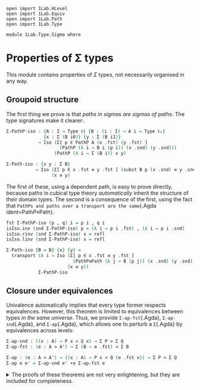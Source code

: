 ```
open import 1Lab.HLevel
open import 1Lab.Equiv
open import 1Lab.Path
open import 1Lab.Type

module 1Lab.Type.Sigma where
```

<!--
```
private variable
  ℓ ℓ₁ : Level
  A A' : Type ℓ
  B P Q : A → Type ℓ
```
-->

# Properties of Σ types

This module contains properties of $\Sigma$ types, not necessarily
organised in any way.

## Groupoid structure

The first thing we prove is that _paths in sigmas are sigmas of paths_.
The type signatures make it clearer:

```agda
Σ-PathP-iso : {A : I → Type ℓ} {B : (i : I) → A i → Type ℓ₁}
              {x : Σ (B i0)} {y : Σ (B i1)}
            → Iso (Σ[ p ∈ PathP A (x .fst) (y .fst) ]
                    (PathP (λ i → B i (p i)) (x .snd) (y .snd)))
                  (PathP (λ i → Σ (B i)) x y)

Σ-Path-iso : {x y : Σ B}
           → Iso (Σ[ p ∈ x .fst ≡ y .fst ] (subst B p (x .snd) ≡ y .snd))
                 (x ≡ y)
```

The first of these, using a dependent path, is easy to prove directly,
because paths in cubical type theory _automatically_ inherit the
structure of their domain types. The second is a consequence of the
first, using the fact  that `PathPs and paths over a transport are the
same`{.Agda ident=PathP≡Path}.

```agda
fst Σ-PathP-iso (p , q) i = p i , q i
isIso.inv (snd Σ-PathP-iso) p = (λ i → p i .fst) , (λ i → p i .snd)
isIso.rinv (snd Σ-PathP-iso) x = refl
isIso.linv (snd Σ-PathP-iso) x = refl

Σ-Path-iso {B = B} {x} {y} =
  transport (λ i → Iso (Σ[ p ∈ x .fst ≡ y .fst ]
                         (PathP≡Path (λ j → B (p j)) (x .snd) (y .snd) i))
                       (x ≡ y))
            Σ-PathP-iso
```

## Closure under equivalences

Univalence automatically implies that every type former respects
equivalences. However, this theorem is limited to equivalences between
types _in the same universe_. Thus, we provide `Σ-ap-fst`{.Agda},
`Σ-ap-snd`{.Agda}, and `Σ-ap`{.Agda}, which allows one to perturb a
`Σ`{.Agda} by equivalences across levels:

```agda
Σ-ap-snd : ((x : A) → P x ≃ Q x) → Σ P ≃ Σ Q
Σ-ap-fst : (e : A ≃ A') → Σ (B ∘ e .fst) ≃ Σ B

Σ-ap : (e : A ≃ A') → ((x : A) → P x ≃ Q (e .fst x)) → Σ P ≃ Σ Q
Σ-ap e e' = Σ-ap-snd e' ∙e Σ-ap-fst e
```

<details>
<summary> The proofs of these theorems are not very enlightening, but
they are included for completeness. </summary>
```
Σ-ap-snd {A = A} {P = P} {Q = Q} pointwise = Iso→Equiv morp where
  pwise : (x : A) → Iso (P x) (Q x)
  pwise x = _ , isEquiv→isIso (pointwise x .snd)

  morp : Iso (Σ P) (Σ Q)
  fst morp (i , x) = i , pointwise i .fst x
  isIso.inv (snd morp) (i , x) = i , pwise i .snd .isIso.inv x
  isIso.rinv (snd morp) (i , x) = ap₂ _,_ refl (pwise i .snd .isIso.rinv _)
  isIso.linv (snd morp) (i , x) = ap₂ _,_ refl (pwise i .snd .isIso.linv _)

Σ-ap-fst {A = A} {A' = A'} {B = B} e = intro , isEqIntro
 where
  intro : Σ (B ∘ e .fst) → Σ B
  intro (a , b) = e .fst a , b

  isEqIntro : isEquiv intro
  isEqIntro .isEqv x = contr ctr isCtr where
    PB : ∀ {x y} → x ≡ y → B x → B y → Type _
    PB p = PathP (λ i → B (p i))

    open Σ x renaming (fst to a'; snd to b)
    open Σ (e .snd .isEqv a' .isContr.centre) renaming (fst to ctrA; snd to α)

    ctrB : B (e .fst ctrA)
    ctrB = subst B (sym α) b

    ctrP : PB α ctrB b
    ctrP i = coe1→i (λ i → B (α i)) i b

    ctr : fibre intro x
    ctr = (ctrA , ctrB) , Σ-PathP α ctrP

    isCtr : ∀ y → ctr ≡ y
    isCtr ((r , s) , p) = λ i → (a≡r i , b!≡s i) , Σ-PathP (α≡ρ i) (coh i) where
      open Σ (Σ-PathP-iso .snd .isIso.inv p) renaming (fst to ρ; snd to σ)
      open Σ (Σ-PathP-iso .snd .isIso.inv (e .snd .isEqv a' .isContr.paths (r , ρ))) renaming (fst to a≡r; snd to α≡ρ)

      b!≡s : PB (ap (e .fst) a≡r) ctrB s
      b!≡s i = comp (λ k → B (α≡ρ i (~ k))) (λ k → (λ
        { (i = i0) → ctrP (~ k)
        ; (i = i1) → σ (~ k)
        })) b

      coh : PathP (λ i → PB (α≡ρ i) (b!≡s i) b) ctrP σ
      coh i j = fill (λ k → B (α≡ρ i (~ k))) (λ k → (λ
        { (i = i0) → ctrP (~ k)
        ; (i = i1) → σ (~ k)
        })) (inS b) (~ j)

Σ-assoc : ∀ {ℓ ℓ' ℓ''} {A : Type ℓ} {B : A → Type ℓ'} {C : (x : A) → B x → Type ℓ''}
        → (Σ[ x ∈ A ] Σ[ y ∈ B x ] C x y) ≃ (Σ[ x ∈ Σ B ] (C (x .fst) (x .snd)))
Σ-assoc .fst (x , y , z) = (x , y) , z
Σ-assoc .snd .isEqv y .centre = strict-fibres (λ { ((x , y) , z) → x , y , z}) y .fst
Σ-assoc .snd .isEqv y .paths = strict-fibres (λ { ((x , y) , z) → x , y , z}) y .snd

Σ-Π-distrib : ∀ {ℓ ℓ' ℓ''} {A : Type ℓ} {B : A → Type ℓ'} {C : (x : A) → B x → Type ℓ''}
            → ((x : A) → Σ[ y ∈ B x ] C x y)
            ≃ (Σ[ f ∈ ((x : A) → B x) ] ((x : A) → C x (f x)))
Σ-Π-distrib .fst f = (λ x → f x .fst) , λ x → f x .snd
Σ-Π-distrib .snd .isEqv y .centre = strict-fibres (λ f x → f .fst x , f .snd x) y .fst
Σ-Π-distrib .snd .isEqv y .paths = strict-fibres (λ f x → f .fst x , f .snd x) y .snd
```
</details>


## Paths in subtypes

When `P` is a family of propositions, it is sound to regard `Σ[ x ∈ A ]
(P x)` as a _subtype_ of `A`. This is because equality in the subtype is
characterised uniquely by equality of the first projections:

```agda
Σ≡Prop : {B : A → Type ℓ}
       → (∀ x → isProp (B x))
       → {x y : Σ B}
       → (x .fst ≡ y .fst) → x ≡ y
Σ≡Prop bp {x} {y} p i = p i , isProp→PathP (λ i → bp (p i)) (x .snd) (y .snd) i
```

The proof that this is an equivalence uses a cubical argument, but the
gist of it is that since `B` is a family of propositions, it really
doesn't matter where we get our equality of `B`-s from - whether it was
from the input, or from `Σ≡Path`{.Agda}.

```agda
isEquiv-Σ≡Prop
  : {B : A → Type ℓ}
  → (bp : ∀ x → isProp (B x))
  → {x y : Σ B}
  → isEquiv (Σ≡Prop bp {x} {y})
isEquiv-Σ≡Prop bp {x} {y} = isIso→isEquiv is-iso where
  is-iso : isIso _
  is-iso .isIso.inv = ap fst
  is-iso .isIso.linv p = refl
```

The `inverse`{.Agda ident=isIso.inv} is the `action on paths`{.Agda
ident=ap} of the `first projection`{.Agda ident=fst}, which lets us
conclude `x .fst ≡ y .fst` from `x ≡ y`. This is a left inverse to
`Σ≡Prop`{.Agda} on the nose. For the other direction, we have the
aforementioned cubical argument:

```agda
  is-iso .isIso.rinv p i j =
    p j .fst , isProp→PathP (λ k → isHLevelPath 1 (bp (p k .fst))
                                      {x = Σ≡Prop bp {x} {y} (ap fst p) k .snd}
                                      {y = p k .snd})
                            refl refl j i
```

Since `Σ≡Prop`{.Agda} is an equivalence, this implies that its inverse,
`ap fst`{.Agda}, is also an equivalence; This is precisely what it means
for `fst`{.Agda} to be an [embedding].

[embedding]: agda://1Lab.Equiv.Embedding

There is also a convenient packaging of the previous two definitions
into an equivalence:

```agda
Σ≡Prop≃ : {B : A → Type ℓ}
        → (∀ x → isProp (B x))
        → {x y : Σ B}
        → (x .fst ≡ y .fst) ≃ (x ≡ y)
Σ≡Prop≃ bp = Σ≡Prop bp , isEquiv-Σ≡Prop bp
```

## Dependent sums of contractibles

If `B` is a family of contractible types, then `Σ B ≃ A`:

```agda
Σ-contract : {B : A → Type ℓ} → (∀ x → isContr (B x)) → Σ B ≃ A
Σ-contract bcontr = Iso→Equiv the-iso where
  the-iso : Iso _ _
  the-iso .fst (a , b) = a
  the-iso .snd .isIso.inv x = x , bcontr _ .centre
  the-iso .snd .isIso.rinv x = refl
  the-iso .snd .isIso.linv (a , b) i = a , bcontr a .paths b i
```

```agda
Σ-map₂ : ({x : A} → P x → Q x) → Σ P → Σ Q
Σ-map₂ f (x , y) = (x , f y)
```
